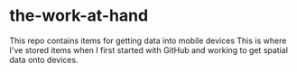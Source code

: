 the-work-at-hand
================

This repo contains items for getting data into mobile devices
This is where I've stored items when I first started with GitHub and working to get spatial data onto devices.
